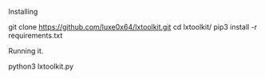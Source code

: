 Installing

git clone https://github.com/luxe0x64/lxtoolkit.git
cd lxtoolkit/
pip3 install -r requirements.txt

Running it.

python3 lxtoolkit.py

